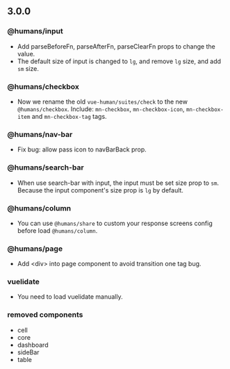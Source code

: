 ## 3.0.0

### @humans/input

* Add parseBeforeFn, parseAfterFn, parseClearFn props to change the value.
* The default size of input is changed to `lg`, and remove `lg` size, and add `sm` size.

### @humans/checkbox

* Now we rename the old `vue-human/suites/check` to the new `@humans/checkbox`. Include: `mn-checkbox`, `mn-checkbox-icon`, `mn-checkbox-item` and `mn-checkbox-tag` tags.

### @humans/nav-bar

* Fix bug: allow pass icon to navBarBack prop.

### @humans/search-bar

* When use search-bar with input, the input must be set size prop to `sm`. Because the input component's size prop is `lg`
 by default.

### @humans/column

* You can use `@humans/share` to custom your response screens config before load `@humans/column`.

### @humans/page

* Add &lt;div&gt; into page component to avoid transition one tag bug.

### vuelidate

* You need to load vuelidate manually.

### removed components

* cell
* core
* dashboard
* sideBar
* table
